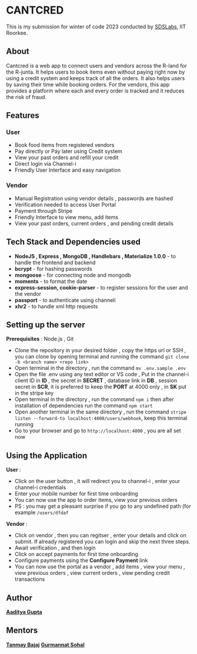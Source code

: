 # CANTCRED 

This is my submission for winter of code 2023 conducted by [SDSLabs](https://github.com/sdslabs), IIT Roorkee.

## About

Cantcred is a web app to connect users and vendors across the R-land for the R-junta. It helps users to book items even without paying right now by using a credit system and keeps track of all the orders. It also helps users by saving their time while booking orders. For the vendors, this app provides a platform where each and every order is tracked and it reduces the risk of fraud.

## Features

 ### User 
 - Book food items from registered vendors 
 - Pay directly or Pay later using Credit system 
 - View your past orders and refill your credit 
 - Direct login via Channel-i 
 - Friendly User Interface and easy navigation 
### Vendor 
- Manual Registration using vendor details , passwords are hashed 
- Verification needed to access User Portal
- Payment through Stripe 
- Friendly Interface to view menu, add items
- View your past orders, current orders , and pending credit details 

##  Tech Stack and Dependencies used 

- **NodeJS , Express , MongoDB , Handlebars , Materialize 1.0.0**  - to handle the frontend and backend
- **bcrypt** - for hashing passwords
- **mongoose** - for connecting node and mongodb
- **moments** - to format the date 
- **express-session, cookie-parser** - to register sessions for the user and the vendor
- **passport** - to authenticate using channeli 
- **xhr2** - to handle xml http requests 

## Setting up the server 

 **Prerequisites** :  Node.js , Git 
 -  Clone the repository in your desired folder , copy the https url or SSH , you can clone by opening terminal and running the command ` git clone -b <branch name> <repo link> ` 
 -  Open terminal in the directory , run the command  `mv .env.sample .env`
 -  Open the file .env using any text editor or VS code ,  Put in the channel-i client ID  in **ID** , the secret in **SECRET** , database link in **DB** , session secret in **SCR**, it is preferred to keep the **PORT** at 4000 only , in **SK** put in the stripe key
 -  Open terminal in the directory , run the command `npm i` then after installation of dependencies run the command  `npm start` 
 -  Open another terminal in the same directory , run the command 
 `stripe listen --forward-to localhost:4000/users/webhook`, keep this terminal running
-   Go to your browser and go to `http://localhost:4000` , you are all set now

## Using the Application 

**User** : 

 - Click on the user button , it will redirect you to channel-i , enter your channel-i  credentials 
 - Enter your mobile number for first time onboarding 
 - You can now use the app to order items, view your previous orders 
 - PS : you may get a pleasant surprise if you go to any undefined path (for example `/users/dfdaf`

**Vendor** :  

- Click on vendor , then you can regitser , enter your details and click on submit. If already registered you can login and skip the next three steps.
- Await verification , and then login
- Click on accept payments for first time onboarding
- Configure payments using the **Configure Payment** link 
- You can now use the portal as a vendor , add items , view your menu , view previous orders , view current orders , view pending credit transactions

## Author
**[Aaditya Gupta](https://github.com/Aaditya-G)**

## Mentors 
**[Tanmay Bajaj](https://github.com/Frey0-0)**
**[Gurmannat Sohal](https://github.com/itsgurmannatsohal)**


